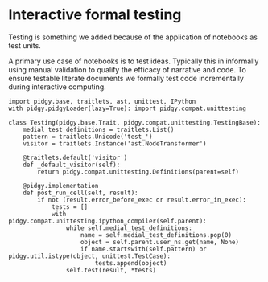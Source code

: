 # Interactive formal testing

Testing is something we added because of the application of notebooks as test units.

A primary use case of notebooks is to test ideas. Typically this in informally using
manual validation to qualify the efficacy of narrative and code. To ensure testable literate documents
we formally test code incrementally during interactive computing.

    import pidgy.base, traitlets, ast, unittest, IPython
    with pidgy.pidgyLoader(lazy=True): import pidgy.compat.unittesting

    class Testing(pidgy.base.Trait, pidgy.compat.unittesting.TestingBase):
        medial_test_definitions = traitlets.List()
        pattern = traitlets.Unicode('test_')
        visitor = traitlets.Instance('ast.NodeTransformer')

        @traitlets.default('visitor')
        def _default_visitor(self):
            return pidgy.compat.unittesting.Definitions(parent=self)

        @pidgy.implementation
        def post_run_cell(self, result):
            if not (result.error_before_exec or result.error_in_exec):
                tests = []
                with pidgy.compat.unittesting.ipython_compiler(self.parent):
                    while self.medial_test_definitions:
                        name = self.medial_test_definitions.pop(0)
                        object = self.parent.user_ns.get(name, None)
                        if name.startswith(self.pattern) or pidgy.util.istype(object, unittest.TestCase):
                            tests.append(object)
                    self.test(result, *tests)
